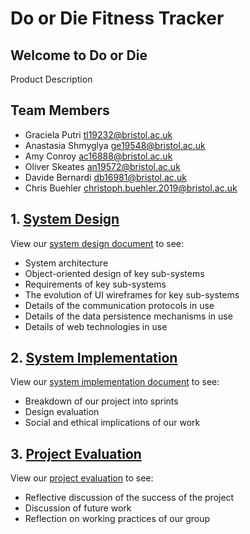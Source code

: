# Do or Die Fitness Tracker
## Welcome to Do or Die
Product Description


## Team Members
* Graciela Putri <tl19232@bristol.ac.uk>
* Anastasia Shmyglya <ge19548@bristol.ac.uk>
* Amy Conroy <ac16888@bristol.ac.uk>
* Oliver Skeates <an19572@bristol.ac.uk>
* Davide Bernardi <db16981@bristol.ac.uk>
* Chris Buehler <christoph.buehler.2019@bristol.ac.uk>


## 1. [System Design](../master/Portfolio/SystemDesign.md)
View our [system design document](../master/Portfolio/SystemDesign.md) to see:
* System architecture
* Object-oriented design of key sub-systems
* Requirements of key sub-systems
* The evolution of UI wireframes for key sub-systems
* Details of the communication protocols in use
* Details of the data persistence mechanisms in use
* Details of web technologies in use

## 2. [System Implementation](../master/Portfolio/SystemImplementation.md)
View our [system implementation document](../master/Portfolio/SystemImplementation.md) to see:
* Breakdown of our project into sprints
* Design evaluation
* Social and ethical implications of our work

## 3. [Project Evaluation](../master/Portfolio/ProjectEvaluation.md)
View our [project evaluation](../master/Portfolio/ProjectEvaluation.md) to see:
* Reflective discussion of the success of the project
* Discussion of future work
* Reflection on working practices of our group

